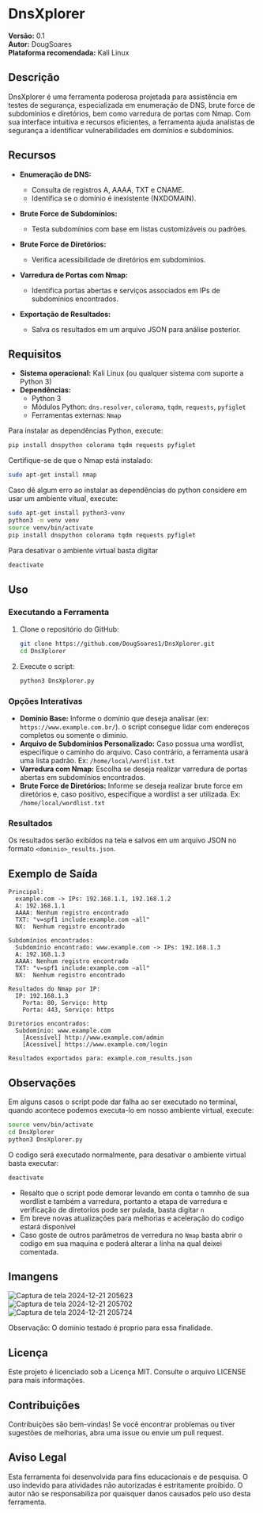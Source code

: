 # DnsXplorer

**Versão:** 0.1  
**Autor:** DougSoares  
**Plataforma recomendada:** Kali Linux

## Descrição

DnsXplorer é uma ferramenta poderosa projetada para assistência em testes de segurança, especializada em enumeração de DNS, brute force de subdomínios e diretórios, bem como varredura de portas com Nmap. Com sua interface intuitiva e recursos eficientes, a ferramenta ajuda analistas de segurança a identificar vulnerabilidades em domínios e subdomínios.

## Recursos

- **Enumeração de DNS:**
  - Consulta de registros A, AAAA, TXT e CNAME.
  - Identifica se o domínio é inexistente (NXDOMAIN).

- **Brute Force de Subdomínios:**
  - Testa subdomínios com base em listas customizáveis ou padrões.

- **Brute Force de Diretórios:**
  - Verifica acessibilidade de diretórios em subdomínios.

- **Varredura de Portas com Nmap:**
  - Identifica portas abertas e serviços associados em IPs de subdomínios encontrados.

- **Exportação de Resultados:**
  - Salva os resultados em um arquivo JSON para análise posterior.

## Requisitos

- **Sistema operacional:** Kali Linux (ou qualquer sistema com suporte a Python 3)
- **Dependências:**
  - Python 3
  - Módulos Python: `dns.resolver`, `colorama`, `tqdm`, `requests`, `pyfiglet`
  - Ferramentas externas: `Nmap`

Para instalar as dependências Python, execute:
```bash
pip install dnspython colorama tqdm requests pyfiglet
```

Certifique-se de que o Nmap está instalado:
```bash
sudo apt-get install nmap
```
Caso dê algum erro ao instalar as dependências do python considere em usar um ambiente vitual, execute:
```bash
sudo apt-get install python3-venv
python3 -m venv venv
source venv/bin/activate
pip install dnspython colorama tqdm requests pyfiglet
```
Para desativar o ambiente virtual basta digitar
```bash
deactivate
```
## Uso

### Executando a Ferramenta

1. Clone o repositório do GitHub:
   
    ```bash
    git clone https://github.com/DougSoares1/DnsXplorer.git
    cd DnsXplorer
    ```
3. Execute o script:
   
    ```bash
    python3 DnsXplorer.py
    ```

### Opções Interativas
- **Domínio Base:** Informe o domínio que deseja analisar (ex: `https://www.example.com.br/`). o script consegue lidar com endereços completos ou somente o diminio. 
- **Arquivo de Subdomínios Personalizado:** Caso possua uma wordlist, especifique o caminho do arquivo. Caso contrário, a ferramenta usará uma lista padrão. Ex: `/home/local/wordlist.txt`
- **Varredura com Nmap:** Escolha se deseja realizar varredura de portas abertas em subdomínios encontrados.
- **Brute Force de Diretórios:** Informe se deseja realizar brute force em diretórios e, caso positivo, especifique a wordlist a ser utilizada. Ex: `/home/local/wordlist.txt`

### Resultados
Os resultados serão exibidos na tela e salvos em um arquivo JSON no formato `<dominio>_results.json`.

## Exemplo de Saída
```plaintext
Principal:
  example.com -> IPs: 192.168.1.1, 192.168.1.2
  A: 192.168.1.1
  AAAA: Nenhum registro encontrado
  TXT: "v=spf1 include:example.com ~all"
  NX:  Nenhum registro encontrado

Subdomínios encontrados:
  Subdomínio encontrado: www.example.com -> IPs: 192.168.1.3
  A: 192.168.1.3
  AAAA: Nenhum registro encontrado
  TXT: "v=spf1 include:example.com ~all"
  NX:  Nenhum registro encontrado

Resultados do Nmap por IP:
  IP: 192.168.1.3
    Porta: 80, Serviço: http
    Porta: 443, Serviço: https

Diretórios encontrados:
  Subdomínio: www.example.com
    [Acessível] http://www.example.com/admin
    [Acessível] https://www.example.com/login

Resultados exportados para: example.com_results.json
```
## Observações
Em alguns casos o script pode dar falha ao ser executado no terminal, quando acontece podemos executa-lo em nosso ambiente virtual, execute:

```bash
source venv/bin/activate
cd DnsXplorer
python3 DnsXplorer.py
```
O codigo será executado normalmente, para desativar o ambiente virtual basta executar:

```bash
deactivate
```
- Resalto que o script pode demorar levando em conta o tamnho de sua wordlist e também a varredura, portanto a etapa de varredura e verificação de diretorios pode ser pulada, basta digitar `n`
- Em breve novas atualizações para melhorias e aceleração do codigo estará disponível
- Caso goste de outros parâmetros de verredura no `Nmap` basta abrir o codigo em sua maquina e poderá alterar a linha na qual deixei comentada.

## Imangens

![Captura de tela 2024-12-21 205623](https://github.com/user-attachments/assets/5c945137-df83-4005-a76a-7c0ecb44f635)
![Captura de tela 2024-12-21 205702](https://github.com/user-attachments/assets/b8c50af9-1b8b-40a8-a952-9455af283c2a)
![Captura de tela 2024-12-21 205724](https://github.com/user-attachments/assets/9152e173-4460-4a18-8dbf-01dd5f828d10)

Observação: O dominio testado é proprio para essa finalidade.

## Licença
Este projeto é licenciado sob a Licença MIT. Consulte o arquivo LICENSE para mais informações.

## Contribuições
Contribuições são bem-vindas! Se você encontrar problemas ou tiver sugestões de melhorias, abra uma issue ou envie um pull request.

## Aviso Legal
Esta ferramenta foi desenvolvida para fins educacionais e de pesquisa. O uso indevido para atividades não autorizadas é estritamente proibido. O autor não se responsabiliza por quaisquer danos causados pelo uso desta ferramenta.

